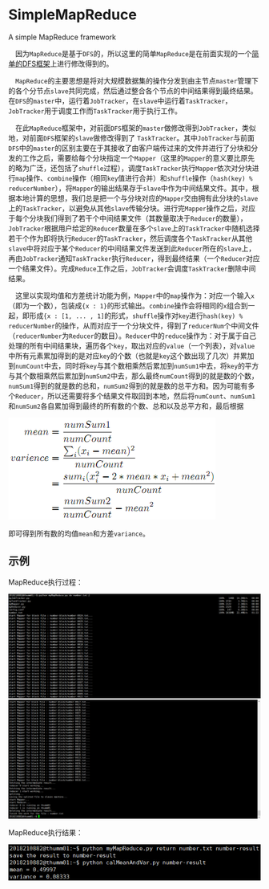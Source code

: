 # SimpleMapReduce
A simple MapReduce framework

&emsp;因为``MapReduce``是基于``DFS``的，所以这里的简单``MapReduce``是在前面实现的一个[简单的DFS框架](https://github.com/ShowLo/SimpleDFS)上进行修改得到的。

&emsp;``MapReduce``的主要思想是将对大规模数据集的操作分发到由主节点``master``管理下的各个分节点``slave``共同完成，然后通过整合各个节点的中间结果得到最终结果。在``DFS``的``master``中，运行着``JobTracker``，在``slave``中运行着``TaskTracker``，``JobTracker``用于调度工作而``TaskTracker``用于执行工作。

&emsp;在此``MapReduce``框架中，对前面``DFS``框架的``master``做修改得到``JobTracker``，类似地，对前面``DFS``框架的``slave``做修改得到了 ``TaskTracker``。其中``JobTracker``与前面``DFS``中的``master``的区别主要在于其接收了由客户端传过来的文件并进行了分块和分发的工作之后，需要给每个分块指定一个``Mapper``（这里的``Mapper``的意义要比原先的略为广泛，还包括了``shuffle``过程），调度``TaskTracker``执行``Mapper``依次对分块进行``map``操作、``combine``操作（相同``key``值进行合并）和``shuffle``操作（``hash(key) % reducerNumber``），将``Mapper``的输出结果存于``slave``中作为中间结果文件。其中，根据本地计算的思想，我们总是把一个与分块对应的``Mapper``交由拥有此分块的``slave``上的``TaskTracker``，以避免从其他``slave``传输分块。进行完``Mapper``操作之后，对应于每个分块我们得到了若干个中间结果文件（其数量取决于``Reducer``的数量），``JobTracker``根据用户给定的``Reducer``数量在多个``slave``上的``TaskTracker``中随机选择若干个作为即将执行``Reducer``的``TaskTracker``，然后调度各个``TaskTracker``从其他``slave``中将对应于某个``Reducer``的中间结果文件发送到此``Reducer``所在的``slave``上，再由``JobTracker``通知``TaskTracker``执行``Reducer``，得到最终结果（一个``Reducer``对应一个结果文件）。完成``Reduce``工作之后，``JobTracker``会调度``TaskTracker``删除中间结果。

&emsp;这里以实现均值和方差统计功能为例，``Mapper``中的``map``操作为：对应一个输入`x`（即为一个数），包装成``{x : 1}``的形式输出。``combine``操作会将相同的``x``组合到一起，即形成``{x : [1, ... , 1]``的形式，``shuffle``操作对``key``进行``hash(key) % reducerNumber``的操作，从而对应于一个分块文件，得到了``reducerNum``个中间文件（``reducerNumber``为``Reducer``的数目）。``Reducer``中的``reduce``操作为：对于属于自己处理的所有中间结果块，遍历各个``key``，取出对应的``value``（一个列表），对``value``中所有元素累加得到的是对应``key``的个数（也就是``key``这个数出现了几次）并累加到``numCount``中去，同时将``key``与其个数相乘然后累加到``numSum1``中去，将``key``的平方与其个数相乘然后累加到``numSum2``中去，那么最终``numCount``得到的就是数的个数，``numSum1``得到的就是数的总和，``numSum2``得到的就是数的总平方和。因为可能有多个``Reducer``，所以还需要将多个结果文件取回到本地，然后将``numCount``、``numSum1``和``numSum2``各自累加得到最终的所有数的个数、总和以及总平方和，最后根据

![Image](formula.png)

即可得到所有数的均值``mean``和方差``variance``。

## 示例
MapReduce执行过程：

![Image](MR1.png)
![Image](MR2.png)

MapReduce执行结果：

![Image](MRResult.png)
